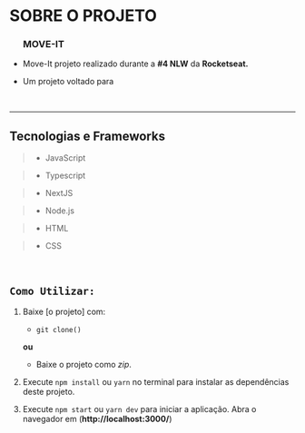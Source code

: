 # SOBRE O PROJETO

<body>
    <ul>
        <h3>MOVE-IT</h3>
        <li> 
        <p>Move-It projeto realizado durante a <strong>#4 NLW</strong> da <strong>Rocketseat.</strong></p>
        </li>
        <li>
        <p>Um projeto voltado para </p>
        </li>
    </ul>
</body>
<br>

---

## Tecnologias e Frameworks

> - JavaScript

> - Typescript

> - NextJS

> - Node.js

> - HTML

> - CSS

<br>

## `Como Utilizar:`

1. Baixe [o projeto] com:

   - `git clone()`

   **ou**

   - Baixe o projeto como _zip_.

2. Execute `npm install` ou `yarn` no terminal para instalar as dependências deste projeto.

3. Execute `npm start` ou `yarn dev` para iniciar a aplicação. Abra o navegador em (**http://localhost:3000/**)
